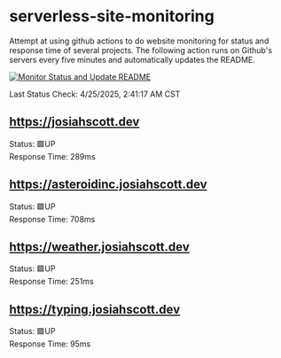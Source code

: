 # serverless-site-monitoring
Attempt at using github actions to do website monitoring for status and response time of several projects. The following action runs on Github's servers every five minutes and automatically updates the README.  

[![Monitor Status and Update README](https://github.com/JosiahSco/serverless-site-monitoring/actions/workflows/monitor.yaml/badge.svg)](https://github.com/JosiahSco/serverless-site-monitoring/actions/workflows/monitor.yaml)

Last Status Check: 4/25/2025, 2:41:17 AM CST

## https://josiahscott.dev
Status: 🟩UP  
Response Time: 289ms

## https://asteroidinc.josiahscott.dev
Status: 🟩UP  
Response Time: 708ms

## https://weather.josiahscott.dev
Status: 🟩UP  
Response Time: 251ms

## https://typing.josiahscott.dev
Status: 🟩UP  
Response Time: 95ms


